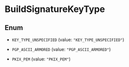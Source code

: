 
# BuildSignatureKeyType

## Enum


* `KEY_TYPE_UNSPECIFIED` (value: `"KEY_TYPE_UNSPECIFIED"`)

* `PGP_ASCII_ARMORED` (value: `"PGP_ASCII_ARMORED"`)

* `PKIX_PEM` (value: `"PKIX_PEM"`)



